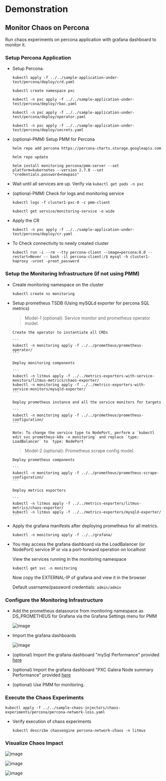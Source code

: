 # Demonstration

## Monitor Chaos on Percona

Run chaos experiments on percona application with grafana dashboard to monitor it.

### Setup Percona Application

- Setup Percona.

  ```
  kubectl apply -f ../../sample-application-under-test/percona/deploy/crd.yaml
  ```

  ```
  kubectl create namespace pxc
  ```

  ```
  kubectl -n pxc apply -f ../../sample-application-under-test/percona/deploy/rbac.yaml
  ```

  ```
  kubectl -n pxc apply -f ../../sample-application-under-test/percona/deploy/operator.yaml
  ```

  ```
  kubectl -n pxc apply -f ../../sample-application-under-test/percona/deploy/secrets.yaml
  ```

- (optional-PMM) Setup PMM for Percona

  ```
  helm repo add percona https://percona-charts.storage.googleapis.com
  ```

  ```
  helm repo update
  ```

  ```
  helm install monitoring percona/pmm-server --set platform=kubernetes --version 2.7.0 --set "credentials.password=newpass"
  ```

- Wait until all services are up. Verify via `kubectl get pods -n pxc`

- (optional-PMM) Check for logs and monitoring service

  ```
  kubectl logs -f cluster1-pxc-0 -c pmm-client
  ```

  ```
  kubectl get service/monitoring-service -o wide
  ```

- Apply the CR

  ```
  kubectl -n pxc apply -f ../../sample-application-under-test/percona/deploy/cr.yaml
  ```

- To Check connectivity to newly created cluster

  ```
  kubectl run -i --rm --tty percona-client --image=percona:8.0 --restart=Never -- bash -il percona-client:/$ mysql -h cluster1-haproxy -uroot -proot_password
  ```

### Setup the Monitoring Infrastructure (if not using PMM)

- Create monitoring namespace on the cluster

  ```
  kubectl create ns monitoring
  ```

- Setup prometheus TSDB (Using mySQLd exporter for percona SQL metrics)

  > Model-1 (optional): Service monitor and prometheus operator model.

      Create the operator to instantiate all CRDs

      ```
      kubectl -n monitoring apply -f ../../prometheus/prometheus-operator/
      ```

      Deploy monitoring components

      ```
      kubectl -n litmus apply -f ../../metrics-exporters-with-service-monitors/litmus-metrics/chaos-exporter/
      kubectl -n monitoring apply -f ../../metrics-exporters-with-service-monitors/mysqld-exporter/
      ```

      Deploy prometheus instance and all the service monitors for targets

      ```
      kubectl -n monitoring apply -f ../../prometheus/prometheus-configuration/
      ```

      Note: To change the service type to NodePort, perform a `kubectl edit svc prometheus-k8s -n monitoring` and replace `type: LoadBalancer` to `type: NodePort`

  > Model-2 (optional): Prometheus scrape config model.

      Deploy prometheus components

      ```
      kubectl -n monitoring apply -f ../../prometheus/prometheus-scrape-configuration/
      ```

      Deploy metrics exporters

      ```
      kubectl -n litmus apply -f ../../metrics-exporters/litmus-metrics/chaos-exporter/
      kubectl -n litmus apply -f ../../metrics-exporters/mysqld-exporter/
      ```

- Apply the grafana manifests after deploying prometheus for all metrics.

  ```
  kubectl -n monitoring apply -f ../../grafana/
  ```

- You may access the grafana dashboard via the LoadBalancer (or NodePort) service IP or via a port-forward operation on localhost

  View the services running in the monitoring namespace

  ```
  kubectl get svc -n monitoring
  ```

  Now copy the EXTERNAL-IP of grafana and view it in the browser

  Default username/password credentials: `admin/admin`

### Configure the Monitoring Infrastructure

- Add the prometheus datasource from monitoring namespace as DS_PROMETHEUS for Grafana via the Grafana Settings menu for PMM

  ![image](https://github.com/litmuschaos/litmus/blob/master/monitoring/screenshots/data-source-config.png?raw=true)

- Import the grafana dashboards

  ![image](https://github.com/litmuschaos/litmus/blob/master/monitoring/screenshots/import-dashboard.png?raw=true)

- (optional) Import the grafana dashboard "mySql Performance" provided [here](https://raw.githubusercontent.com/ishangupta-ds/litmus/percona/monitoring/grafana-dashboards/percona-sql/sql_overview.json)

- (optional) Import the grafana dashboard "PXC Galera Node summary Performance" provided [here](https://raw.githubusercontent.com/ishangupta-ds/litmus/percona/monitoring/grafana-dashboards/percona-sql/PXC_Galera_Node_Summary_Interleaved.json)

- (optional) Use PMM for monitoring.

### Execute the Chaos Experiments

```
kubectl apply -f ../../sample-chaos-injectors/chaos-experiments/percona/percona-network-loss.yaml
```

- Verify execution of chaos experiments

  ```
  kubectl describe chaosengine percona-network-chaos -n litmus
  ```

### Visualize Chaos Impact

![image](https://github.com/litmuschaos/litmus/blob/master/monitoring/screenshots/Galera-Node-Summary-1.png?raw=true)

![image](https://github.com/litmuschaos/litmus/blob/master/monitoring/screenshots/Galera-Node-Summary-2.png?raw=true)

![image](https://github.com/litmuschaos/litmus/blob/master/monitoring/screenshots/mySQL-Overview.png?raw=true)

